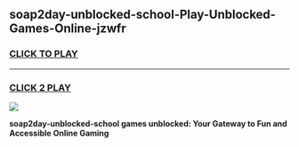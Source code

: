 
## soap2day-unblocked-school-Play-Unblocked-Games-Online-jzwfr
<h3>
<a href="https://premium76.site?title=soap2day-unblocked-school&ref=25A">CLICK TO PLAY</a></h3>
<hr>

<h3>
<a href="https://premium76.site?title=soap2day-unblocked-school&ref=25A">CLICK 2 PLAY</a>
  
</h3>

<a href="https://premium76.site?title=soap2day-unblocked-school&ref=25A"><img src="https://clearcache.store/games.png"></a>


**soap2day-unblocked-school games unblocked: Your Gateway to Fun and Accessible Online Gaming**
